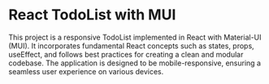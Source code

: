 # React TodoList with MUI
 This project is a responsive TodoList implemented in React with Material-UI (MUI). It incorporates fundamental React concepts such as states, props, useEffect, and follows best practices for creating a clean and modular codebase. The application is designed to be mobile-responsive, ensuring a seamless user experience on various devices.
